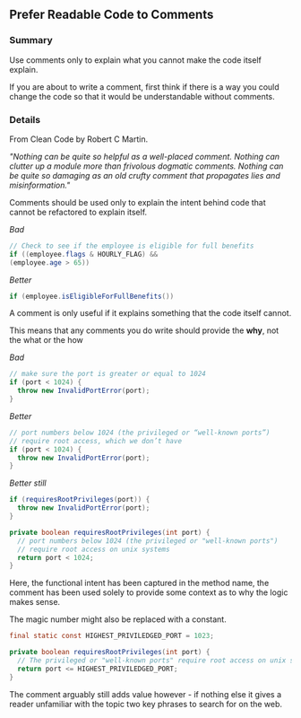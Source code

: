 ## Prefer Readable Code to Comments

### Summary

Use comments only to explain what you cannot make the code itself explain. 

If you are about to write a comment, first think if there is a way you could change the code so that it would be understandable without comments.

### Details

From Clean Code by Robert C Martin.

*"Nothing can be quite so helpful as a well-placed comment. Nothing can clutter up a module more than frivolous dogmatic comments. Nothing can be quite so damaging as an old crufty comment that propagates lies and misinformation."*

Comments should be used only to explain the intent behind code that cannot be refactored to explain itself. 

*Bad*

```java
// Check to see if the employee is eligible for full benefits
if ((employee.flags & HOURLY_FLAG) &&
(employee.age > 65))
```

*Better*

```java
if (employee.isEligibleForFullBenefits())
```

A comment is only useful if it explains something that the code itself cannot.

This means that any comments you do write should provide the **why**, not the what or the how

*Bad*

```java
// make sure the port is greater or equal to 1024
if (port < 1024) {
  throw new InvalidPortError(port);
}
```
    
*Better*

```java
// port numbers below 1024 (the privileged or “well-known ports”)
// require root access, which we don’t have
if (port < 1024) {
  throw new InvalidPortError(port);
}
```

*Better still*

```java
if (requiresRootPrivileges(port)) {
  throw new InvalidPortError(port);
}

private boolean requiresRootPrivileges(int port) {
  // port numbers below 1024 (the privileged or "well-known ports") 
  // require root access on unix systems
  return port < 1024; 
}
```

Here, the functional intent has been captured in the method name, the comment has been used solely to provide some context as to why the logic makes sense.

The magic number might also be replaced with a constant. 

```java
final static const HIGHEST_PRIVILEDGED_PORT = 1023; 

private boolean requiresRootPrivileges(int port) {
  // The privileged or "well-known ports" require root access on unix systems
  return port <= HIGHEST_PRIVILEDGED_PORT; 
}
```

The comment arguably still adds value however - if nothing else it gives a reader unfamiliar with the topic two key phrases to search for on the web. 
